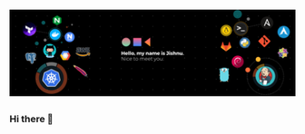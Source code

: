 # [![Jishnu header](https://raw.githubusercontent.com/j1shnu/j1shnu/main/assets/banner.png)](https://www.j1shnu.ml/)
### Hi there 👋


